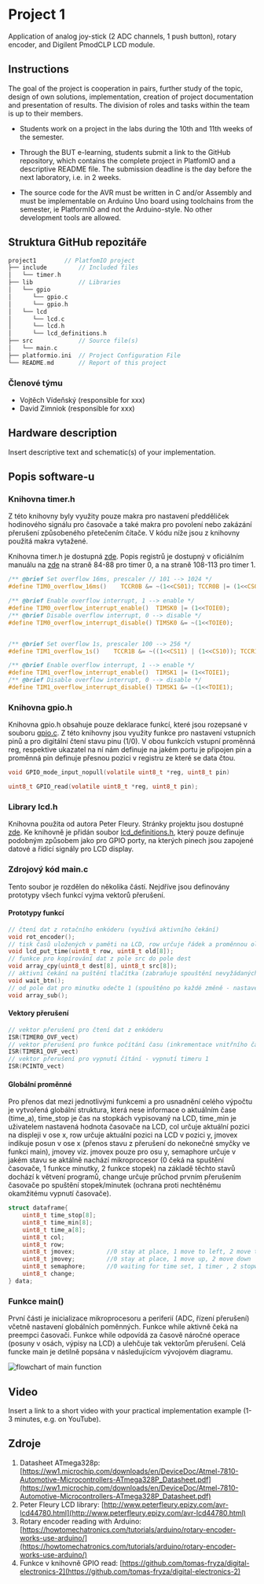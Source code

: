 # Project 1

Application of analog joy-stick (2 ADC channels, 1 push button), rotary encoder, and Digilent PmodCLP LCD module.

## Instructions

The goal of the project is cooperation in pairs, further study of the topic, design of own solutions, implementation, creation of project documentation and presentation of results. The division of roles and tasks within the team is up to their members.

* Students work on a project in the labs during the 10th and 11th weeks of the semester.

* Through the BUT e-learning, students submit a link to the GitHub repository, which contains the complete project in PlatfomIO and a descriptive README file. The submission deadline is the day before the next laboratory, i.e. in 2 weeks.

* The source code for the AVR must be written in C and/or Assembly and must be implementable on Arduino Uno board using toolchains from the semester, ie PlatformIO and not the Arduino-style. No other development tools are allowed.

## Struktura GitHub repozitáře

   ```c
   project1        // PlatfomIO project
   ├── include         // Included files
   │   └── timer.h
   ├── lib             // Libraries
   │   └── gpio
   │      └── gpio.c
   │      └── gpio.h
   │   └── lcd
   │      └── lcd.c
   │      └── lcd.h
   │      └── lcd_definitions.h
   ├── src             // Source file(s)
   │   └── main.c
   ├── platformio.ini  // Project Configuration File
   └── README.md       // Report of this project
   ```

### Členové týmu

* Vojtěch Vídeňský (responsible for xxx)
* David Zimniok (responsible for xxx)

## Hardware description

Insert descriptive text and schematic(s) of your implementation.

## Popis software-u

### Knihovna timer.h
Z této knihovny byly využity pouze makra pro nastavení předděliček hodinového signálu pro časovače a také makra pro povolení nebo zakázání přerušení způsobeného přetečením čítače. V kódu níže jsou z knihovny použitá makra vytažené. 

Knihovna timer.h je dostupná [zde](/include/timer.h). Popis registrů je dostupný v oficiálním manuálu na [zde](https://ww1.microchip.com/downloads/en/DeviceDoc/Atmel-7810-Automotive-Microcontrollers-ATmega328P_Datasheet.pdf) na straně 84-88 pro timer 0, a na straně 108-113 pro timer 1.

```c
/** @brief Set overflow 16ms, prescaler // 101 --> 1024 */
#define TIM0_overflow_16ms()    TCCR0B &= ~(1<<CS01); TCCR0B |= (1<<CS02) | (1<<CS00);

/** @brief Enable overflow interrupt, 1 --> enable */
#define TIM0_overflow_interrupt_enable()  TIMSK0 |= (1<<TOIE0);
/** @brief Disable overflow interrupt, 0 --> disable */
#define TIM0_overflow_interrupt_disable() TIMSK0 &= ~(1<<TOIE0);


/** @brief Set overflow 1s, prescaler 100 --> 256 */
#define TIM1_overflow_1s()    TCCR1B &= ~((1<<CS11) | (1<<CS10)); TCCR1B |= (1<<CS12);

/** @brief Enable overflow interrupt, 1 --> enable */
#define TIM1_overflow_interrupt_enable()  TIMSK1 |= (1<<TOIE1);
/** @brief Disable overflow interrupt, 0 --> disable */
#define TIM1_overflow_interrupt_disable() TIMSK1 &= ~(1<<TOIE1);
```

### Knihovna gpio.h
Knihovna gpio.h obsahuje pouze deklarace funkcí, které jsou rozepsané v souboru [gpio.c](/lib/gpio/gpio.c). Z této knihovny jsou využity funkce pro nastavení vstupních pinů a pro digitální čtení stavu pinu (1/0). V obou funkcích vstupní proměnná reg, respektive ukazatel na ní nám definuje na jakém portu je připojen pin a proměnná pin definuje přesnou pozici v registru ze které se data čtou. 

```c
void GPIO_mode_input_nopull(volatile uint8_t *reg, uint8_t pin)

uint8_t GPIO_read(volatile uint8_t *reg, uint8_t pin);
```

### Library lcd.h
Knihovna použita od autora Peter Fleury. Stránky projektu jsou dostupné [zde](http://www.peterfleury.epizy.com/avr-lcd44780.html). Ke knihovně je přidán soubor [lcd_definitions.h](/lib/lcd/lcd_definitions.h), který pouze definuje podobným způsobem jako pro GPIO porty, na kterých pinech jsou zapojené datové a řídící signály pro LCD display.

### Zdrojový kód main.c
Tento soubor je rozdělen do několika částí. Nejdříve jsou definovány prototypy všech funkcí vyjma vektorů přerušení.

#### Prototypy funkcí
```c
// čtení dat z rotačního enkóderu (využívá aktivního čekání)
void rot_encoder();
// tisk časů uložených v paměti na LCD, row určuje řádek a proměnnou old se zasílá poslední vytištěná hodnota, co předchází bilání displeje
void lcd_put_time(uint8_t row, uint8_t old[8]);
// funkce pro kopírování dat z pole src do pole dest
void array_cpy(uint8_t dest[8], uint8_t src[8]);
// aktivní čekání na puštění tlačítka (zabraňuje spouštění nevyžádaných částí kódu)
void wait_btn();
// od pole dat pro minutku odečte 1 (spouštěno po každé změně - nastavení časovače na 1s)
void array_sub();
```
#### Vektory přerušení
```c
// vektor přerušení pro čtení dat z enkóderu
ISR(TIMER0_OVF_vect)
// vektor přerušení pro funkce počítání času (inkrementace vnitřního času)
ISR(TIMER1_OVF_vect)
// vektor přerušení pro vypnutí čítání - vypnutí timeru 1
ISR(PCINT0_vect)
```

#### Globální proměnné
Pro přenos dat mezi jednotlivými funkcemi a pro usnadnění celého výpočtu je vytvořená globální struktura, která nese informace o aktuálním čase (time_a), time_stop je čas na stopkách vypisovaný na LCD, time_min je uživatelem nastavená hodnota časovače na LCD, col určuje aktuální pozici na displeji v ose x, row určuje aktuální pozici na LCD v pozici y, jmovex indikuje posun v ose x (přenos stavu z přerušení do nekonečné smyčky ve funkci main), jmovey viz. jmovex pouze pro osu y, semaphore určuje v jakém stavu se aktálně nachází mikroprocesor (0 čeká na spuštění časovače, 1 funkce minutky, 2 funkce stopek) na základě těchto stavů dochází k větvení programů, change určuje průchod prvním přerušením časovače po spuštění stopek/minutek (ochrana proti nechtěnému okamžitému vypnutí časovače).

```c
struct dataframe{
    uint8_t time_stop[8];
    uint8_t time_min[8];
    uint8_t time_a[8];
    uint8_t col;
    uint8_t row;
    uint8_t jmovex;         //0 stay at place, 1 move to left, 2 move to right
    uint8_t jmovey;         //0 stay at place, 1 move up, 2 move down
    uint8_t semaphore;      //0 waiting for time set, 1 timer , 2 stopwatch
    uint8_t change;
} data;
```

### Funkce main()
První části je inicializace mikroprocesoru a periferií (ADC, řízení přerušení) včetně nastavení globálních poměnných. Funkce while aktivně čeká na preempci časovači. Funkce while odpovídá za časově náročné operace (posuny v osách, výpisy na LCD) a ulehčuje tak vektorům přerušení. Celá funcke main je detilně popsána v následujícícm vývojovém diagramu. 

![flowchart of main function](/images/main.png)

## Video

Insert a link to a short video with your practical implementation example (1-3 minutes, e.g. on YouTube).

## Zdroje

1. Datasheet ATmega328p: [https://ww1.microchip.com/downloads/en/DeviceDoc/Atmel-7810-Automotive-Microcontrollers-ATmega328P_Datasheet.pdf](https://ww1.microchip.com/downloads/en/DeviceDoc/Atmel-7810-Automotive-Microcontrollers-ATmega328P_Datasheet.pdf)
2. Peter Fleury LCD library: [http://www.peterfleury.epizy.com/avr-lcd44780.html](http://www.peterfleury.epizy.com/avr-lcd44780.html)
3. Rotary encoder reading with Arduino: [https://howtomechatronics.com/tutorials/arduino/rotary-encoder-works-use-arduino/](https://howtomechatronics.com/tutorials/arduino/rotary-encoder-works-use-arduino/)
4. Funkce v knihovně GPIO read: [https://github.com/tomas-fryza/digital-electronics-2](https://github.com/tomas-fryza/digital-electronics-2)
